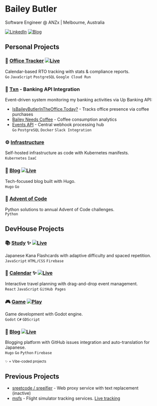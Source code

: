 # Bailey Butler

Software Engineer @ ANZx | Melbourne, Australia

[![LinkedIn](https://img.shields.io/badge/LinkedIn-Connect-blue)](https://linkedin.com/in/baileybutler1)
[![Blog](https://img.shields.io/badge/Blog-Read-orange)](https://blog.baileys.dev)

## Personal Projects

### 🏢 [Office Tracker](https://github.com/baely/officetracker) [![Live](https://img.shields.io/badge/Live-Service-success)](https://iwasintheoffice.com)
Calendar-based RTO tracking with stats & compliance reports.  
`Go` `JavaScript` `PostgreSQL` `Google Cloud Run`

### 💸 [Txn](https://github.com/baely/txn) - Banking API Integration
Event-driven system monitoring my banking activities via Up Banking API:
- [IsBaileyButlerInTheOffice.Today?](https://isbaileybutlerintheoffice.today) - Tracks office presence via coffee purchases
- [Bailey Needs Coffee](https://baileyneeds.coffee) - Coffee consumption analytics
- [Events API](https://events.baileys.dev) - Central webhook processing hub  
`Go` `PostgreSQL` `Docker` `Slack Integration`

### ⚙️ [Infrastructure](https://github.com/baely/infra)
Self-hosted infrastructure as code with Kubernetes manifests.  
`Kubernetes` `IaaC`

### 📝 [Blog](https://github.com/baely/blog) [![Live](https://img.shields.io/badge/Live-Blog-success)](https://blog.baileys.dev)
Tech-focused blog built with Hugo.  
`Hugo` `Go`

### 🧩 [Advent of Code](https://github.com/baely/advent-of-code)
Python solutions to annual Advent of Code challenges.  
`Python`

## DevHouse Projects

### 📚 [Study](https://github.com/devhou-se/study) ✨ [![Live](https://img.shields.io/badge/Live-App-success)](https://study.devhou.se)
Japanese Kana Flashcards with adaptive difficulty and spaced repetition.  
`JavaScript` `HTML/CSS` `Firebase`

### 📅 [Calendar](https://github.com/devhou-se/calendar) ✨ [![Live](https://img.shields.io/badge/Live-App-success)](https://calendar.devhou.se)
Interactive travel planning with drag-and-drop event management.  
`React` `JavaScript` `GitHub Pages`

### 🎮 [Game](https://github.com/devhou-se/game) [![Play](https://img.shields.io/badge/Play-Game-success)](https://devhou.se)
Game development with Godot engine.  
`Godot` `C#` `GDScript`

### 📝 [Blog](https://github.com/devhou-se/www-jp) [![Live](https://img.shields.io/badge/Live-Blog-success)](https://devhou.se)
Blogging platform with GitHub issues integration and auto-translation for Japanese.  
`Hugo` `Go` `Python` `Firebase`

<sub>✨ = Vibe-coded projects</sub>

## Previous Projects

- [sreetcode / sreeifier](https://github.com/devhou-se/sreetcode) - Web proxy service with text replacement (inactive)
- [msfs](https://github.com/baely/go-msfs) - Flight simulator tracking services. [Live tracking](https://projects.xbd.au/pilot)